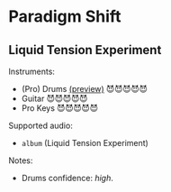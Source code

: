 # Paradigm Shift

## Liquid Tension Experiment

Instruments:

  * (Pro) Drums [(preview)](http://pages.cs.wisc.edu/~tolly/customs/?title=paradigm-shift&artist=liquid-tension-experiment) 😈😈😈😈😈
  * Guitar 😈😈😈😈😈
  * Pro Keys 😈😈😈😈😈

Supported audio:

  * `album` (Liquid Tension Experiment)

Notes:

  * Drums confidence: *high*.

